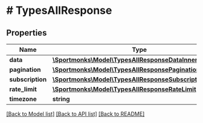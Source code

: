 # # TypesAllResponse

## Properties

Name | Type | Description | Notes
------------ | ------------- | ------------- | -------------
**data** | [**\Sportmonks\Model\TypesAllResponseDataInner[]**](TypesAllResponseDataInner.md) |  | [optional]
**pagination** | [**\Sportmonks\Model\TypesAllResponsePagination**](TypesAllResponsePagination.md) |  | [optional]
**subscription** | [**\Sportmonks\Model\TypesAllResponseSubscriptionInner[]**](TypesAllResponseSubscriptionInner.md) |  | [optional]
**rate_limit** | [**\Sportmonks\Model\TypesAllResponseRateLimit**](TypesAllResponseRateLimit.md) |  | [optional]
**timezone** | **string** |  | [optional]

[[Back to Model list]](../../README.md#models) [[Back to API list]](../../README.md#endpoints) [[Back to README]](../../README.md)
